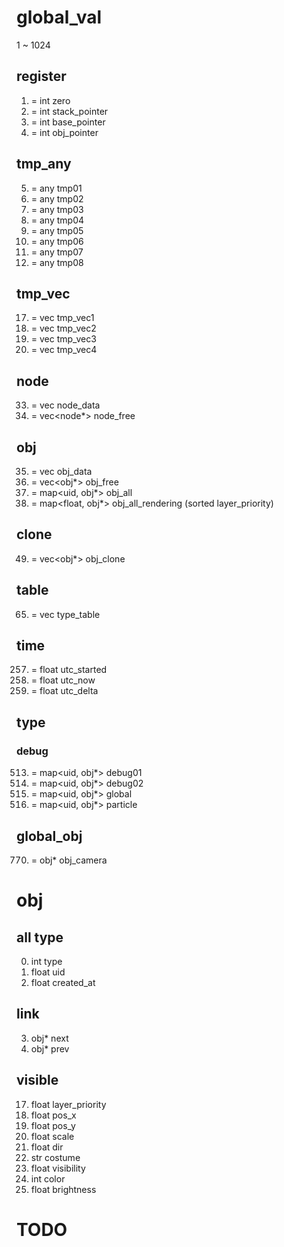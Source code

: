 # global_val
1 ~ 1024

## register
0001. = int zero
0002. = int stack_pointer
0003. = int base_pointer
0004. = int obj_pointer

## tmp_any
0005. = any tmp01
0006. = any tmp02
0007. = any tmp03
0008. = any tmp04
0009. = any tmp05
0010. = any tmp06
0011. = any tmp07
0012. = any tmp08

## tmp_vec
0017. = vec<any> tmp_vec1
0018. = vec<any> tmp_vec2
0019. = vec<any> tmp_vec3
0020. = vec<any> tmp_vec4

## node
0033. = vec<node> node_data
0034. = vec<node*> node_free

## obj
0035. = vec<obj> obj_data
0036. = vec<obj*> obj_free
0037. = map<uid, obj*> obj_all
0038. = map<float, obj*> obj_all_rendering (sorted layer_priority)

## clone
0049. = vec<obj*> obj_clone

## table
0065. = vec<typetable> type_table

## time
0257. = float utc_started
0258. = float utc_now
0259. = float utc_delta

## type
### debug
0513. = map<uid, obj*> debug01
0514. = map<uid, obj*> debug02
0515. = map<uid, obj*> global
0516. = map<uid, obj*> particle

## global_obj
<!-- 0769. = obj* obj_origin -->
0770. = obj* obj_camera

# obj

## all type
00. int type
01. float uid
02. float created_at

## link
03. obj* next
04. obj* prev

## visible
17. float layer_priority
18. float pos_x
19. float pos_y
20. float scale
21. float dir
22. str costume
23. float visibility
24. int color
25. float brightness

# TODO